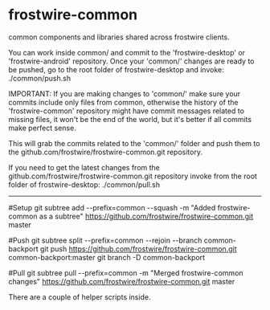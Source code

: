 frostwire-common
================

common components and libraries shared across frostwire clients.

You can work inside common/ and commit to the 'frostwire-desktop' or 'frostwire-android' repository. 
Once your 'common/' changes are ready to be pushed, go to the root folder of frostwire-desktop and invoke:
./common/push.sh

IMPORTANT: If you are making changes to 'common/' make sure your commits include only files from common, otherwise
the history of the 'frostwire-common' repository might have commit messages related to missing files, it won't be the
end of the world, but it's better if all commits make perfect sense.

This will grab the commits related to the 'common/' folder and push them to the github.com/frostwire/frostwire-common.git repository.

If you need to get the latest changes from the github.com/frostwire/frostwire-common.git repository invoke from the root folder of frostwire-desktop:
./common/pull.sh

-----------------------

#Setup
git subtree add --prefix=common --squash -m "Added frostwire-common as a subtree" https://github.com/frostwire/frostwire-common.git master

#Push
git subtree split --prefix=common --rejoin --branch common-backport
git push https://github.com/frostwire/frostwire-common.git common-backport:master
git branch -D common-backport

#Pull
git subtree pull --prefix=common -m "Merged frostwire-common changes" https://github.com/frostwire/frostwire-common.git master

There are a couple of helper scripts inside.